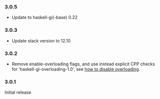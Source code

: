 ### 3.0.5

+ Update to haskell-gi(-base) 0.22

### 3.0.3

+ Update stack version to 12.10

### 3.0.2

+ Remove enable-overloading flags, and use instead explicit CPP checks for 'haskell-gi-overloading-1.0', see [how to disable overloading](https://github.com/haskell-gi/haskell-gi/wiki/Overloading\#disabling-overloading).

### 3.0.1

Initial release
